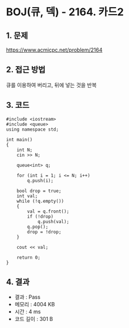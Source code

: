 # BOJ(큐, 덱) - 2164. 카드2

## 1. 문제  
https://www.acmicpc.net/problem/2164
## 2. 접근 방법  
큐를 이용하여 버리고, 뒤에 넣는 것을 반복
## 3. 코드  
```
#include <iostream>
#include <queue>
using namespace std;

int main()
{
	int N;
	cin >> N;

	queue<int> q;

	for (int i = 1; i <= N; i++)
		q.push(i);

	bool drop = true;
	int val;
	while (!q.empty())
	{
		val = q.front();
		if (!drop)
			q.push(val);
		q.pop();
		drop = !drop;
	}

	cout << val;

	return 0;
}
```
## 4. 결과
- 결과 : Pass
- 메모리 : 4004 KB
- 시간 : 4 ms
- 코드 길이 : 301 B